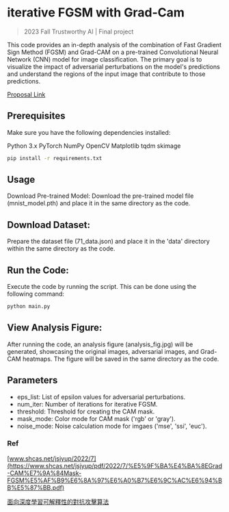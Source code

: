 # iterative FGSM with Grad-Cam

> 2023 Fall Trustworthy AI | Final project

This code provides an in-depth analysis of the combination of Fast Gradient Sign Method (FGSM) and Grad-CAM on a pre-trained Convolutional Neural Network (CNN) model for image classification. The primary goal is to visualize the impact of adversarial perturbations on the model's predictions and understand the regions of the input image that contribute to those predictions.

[Proposal Link](https://docs.google.com/presentation/d/1bRs6vrKyGtrYpHoATOGL1PEBbU3CKrGA4j_3ci92NhI/edit#slide=id.g29d0d875cfb_0_5)

## Prerequisites

Make sure you have the following dependencies installed:

Python 3.x
PyTorch
NumPy
OpenCV
Matplotlib
tqdm
skimage

```bash
pip install -r requirements.txt
```

## Usage
Download Pre-trained Model:
Download the pre-trained model file (mnist_model.pth) and place it in the same directory as the code.

## Download Dataset:
Prepare the dataset file (71_data.json) and place it in the 'data' directory within the same directory as the code.

## Run the Code:
Execute the code by running the script. This can be done using the following command:

```bash
python main.py
```

## View Analysis Figure:
After running the code, an analysis figure (analysis_fig.jpg) will be generated, showcasing the original images, adversarial images, and Grad-CAM heatmaps. The figure will be saved in the same directory as the code.

## Parameters
* eps_list: List of epsilon values for adversarial perturbations.
* num_iter: Number of iterations for iterative FGSM.
* threshold: Threshold for creating the CAM mask.
* mask_mode: Color mode for CAM mask ('rgb' or 'gray').
* noise_mode: Noise calculation mode for imgaes ('mse', 'ssi', 'euc').

### Ref
[www.shcas.net/jsjyup/2022/7](https://www.shcas.net/jsjyup/pdf/2022/7/%E5%9F%BA%E4%BA%8EGrad-CAM%E7%9A%84Mask-FGSM%E5%AF%B9%E6%8A%97%E6%A0%B7%E6%9C%AC%E6%94%BB%E5%87%BB.pdf)

[面向深度學習可解釋性的對抗攻擊算法](http://www.joca.cn/CN/abstract/abstract24691.shtml)
